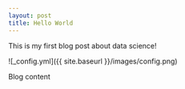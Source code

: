 ```yaml
---
layout: post
title: Hello World
---
```


This is my first blog post about data science!

![_config.yml]({{ site.baseurl }}/images/config.png)

Blog content